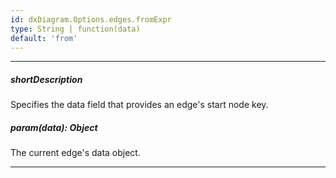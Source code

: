 ```yaml
---
id: dxDiagram.Options.edges.fromExpr
type: String | function(data)
default: 'from'
---
```

---
##### shortDescription
Specifies the data field that provides an edge's start node key.

##### param(data): Object
The current edge's data object.

---
